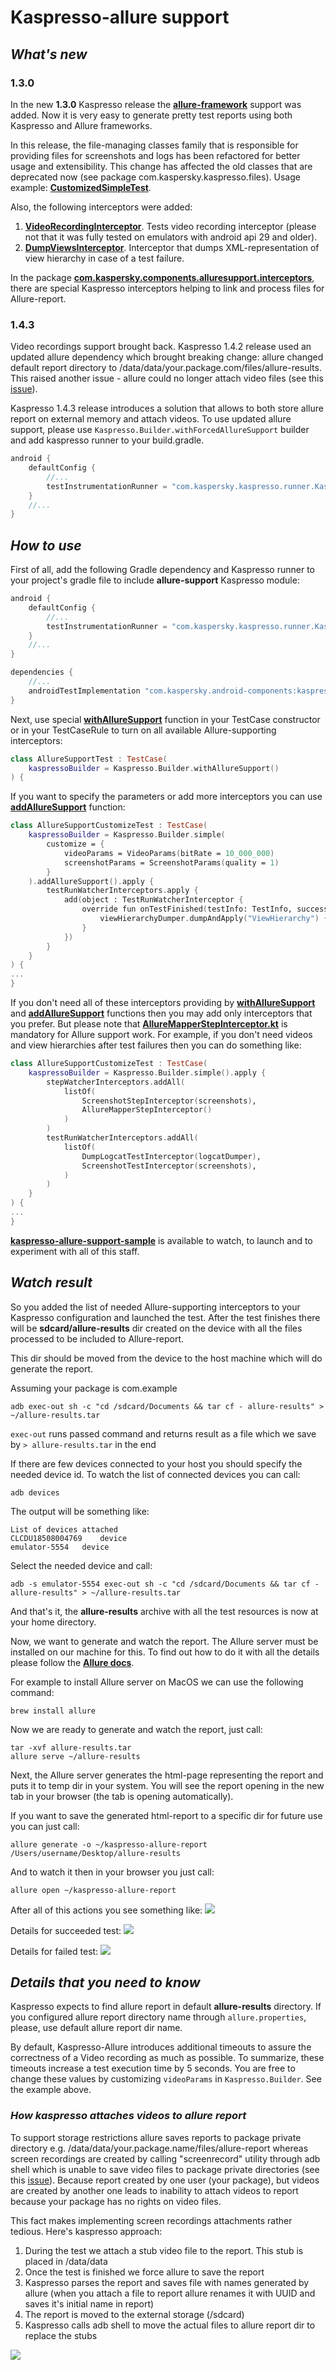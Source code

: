 # Kaspresso-allure support

## _What's new_

### 1.3.0
In the new **1.3.0** Kaspresso release the [**allure-framework**](https://github.com/allure-framework/allure-kotlin) support was added. Now it is very easy to generate pretty test reports using both Kaspresso and Allure frameworks.

In this release, the file-managing classes family that is responsible for providing files for screenshots and logs has been refactored for better usage and extensibility. This change has affected the old classes that are deprecated now (see package com.kaspersky.kaspresso.files). Usage example: [**CustomizedSimpleTest**](../samples/kaspresso-sample/src/androidTest/kotlin/com/kaspersky/kaspressample/simple_tests/CustomizedSimpleTest.kt).

Also, the following interceptors were added:
1. [**VideoRecordingInterceptor**](../kaspresso/src/main/kotlin/com/kaspersky/kaspresso/interceptors/watcher/testcase/impl/video/VideoRecordingInterceptor.kt). Tests video recording interceptor (please not that it was fully tested on emulators with android api 29 and older).
2. [**DumpViewsInterceptor**](../kaspresso/src/main/kotlin/com/kaspersky/kaspresso/interceptors/watcher/testcase/impl/views/DumpViewsInterceptor.kt). Interceptor that dumps XML-representation of view hierarchy in case of a test failure.

In the package [**com.kaspersky.components.alluresupport.interceptors**](../allure-support/src/main/kotlin/com/kaspersky/components/alluresupport/interceptors), there are special Kaspresso interceptors helping to link and process files for Allure-report.

### 1.4.3

Video recordings support brought back. Kaspresso 1.4.2 release used an updated allure dependency which brought breaking change:
allure changed default report directory to /data/data/your.package.com/files/allure-results. This raised another issue - allure 
could no longer attach video files (see this [issue](https://issuetracker.google.com/issues/258277873)).

Kaspresso 1.4.3 release introduces a solution that allows to both store allure report on external memory and attach videos.
To use updated allure support, please use `Kaspresso.Builder.withForcedAllureSupport` builder and add kaspresso runner to 
your build.gradle.

```groovy
android {
    defaultConfig {
        //...
        testInstrumentationRunner = "com.kaspersky.kaspresso.runner.KaspressoRunner"
    }
    //...
}
```

## _How to use_
First of all, add the following Gradle dependency and Kaspresso runner to your project's gradle file to include **allure-support** Kaspresso module:
```groovy
android {
    defaultConfig {
        //...    
        testInstrumentationRunner = "com.kaspersky.kaspresso.runner.KaspressoRunner"
    }
    //...
}

dependencies {
    //...
    androidTestImplementation "com.kaspersky.android-components:kaspresso-allure-support:<latest_version>"
}
```
Next, use special [**withAllureSupport**](../allure-support/src/main/kotlin/com/kaspersky/components/alluresupport/AllureSupportKaspressoBuilder.kt) function in your TestCase constructor or in your TestCaseRule to turn on all available Allure-supporting interceptors:
```kotlin
class AllureSupportTest : TestCase(
    kaspressoBuilder = Kaspresso.Builder.withAllureSupport()
) {
```
If you want to specify the parameters or add more interceptors you can use [**addAllureSupport**](../allure-support/src/main/kotlin/com/kaspersky/components/alluresupport/AllureSupportKaspressoBuilder.kt) function:
```kotlin
class AllureSupportCustomizeTest : TestCase(
    kaspressoBuilder = Kaspresso.Builder.simple(
        customize = {
            videoParams = VideoParams(bitRate = 10_000_000)
            screenshotParams = ScreenshotParams(quality = 1)
        }
    ).addAllureSupport().apply {
        testRunWatcherInterceptors.apply {
            add(object : TestRunWatcherInterceptor {
                override fun onTestFinished(testInfo: TestInfo, success: Boolean) {
                    viewHierarchyDumper.dumpAndApply("ViewHierarchy") { attachViewHierarchyToAllureReport() }
                }
            })
        }
    }
) {
...
}
```
If you don't need all of these interceptors providing by [**withAllureSupport**](../allure-support/src/main/kotlin/com/kaspersky/components/alluresupport/AllureSupportKaspressoBuilder.kt) and [**addAllureSupport**](../allure-support/src/main/kotlin/com/kaspersky/components/alluresupport/AllureSupportKaspressoBuilder.kt) functions then you may add only interceptors that you prefer. But please note that [**AllureMapperStepInterceptor.kt**](../allure-support/src/main/kotlin/com/kaspersky/components/alluresupport/interceptors/step/AllureMapperStepInterceptor.kt) is mandatory for Allure support work. For example, if you don't need videos and view hierarchies after test failures then you can do something like:
```kotlin
class AllureSupportCustomizeTest : TestCase(
    kaspressoBuilder = Kaspresso.Builder.simple().apply {
        stepWatcherInterceptors.addAll(
            listOf(
                ScreenshotStepInterceptor(screenshots),
                AllureMapperStepInterceptor()
            )
        )
        testRunWatcherInterceptors.addAll(
            listOf(
                DumpLogcatTestInterceptor(logcatDumper),
                ScreenshotTestInterceptor(screenshots),
            )
        )
    }
) {
...
}
```
[**kaspresso-allure-support-sample**](../samples/kaspresso-allure-support-sample/src/androidTest/kotlin/com/kaspersky/kaspresso/alluresupport/sample) is available to watch, to launch and to experiment with all of this staff.

## _Watch result_
So you added the list of needed Allure-supporting interceptors to your Kaspresso configuration and launched the test. After the test finishes there will be **sdcard/allure-results** dir created on the device with all the files processed to be included to Allure-report.

This dir should be moved from the device to the host machine which will do generate the report.

Assuming your package is com.example
```
adb exec-out sh -c "cd /sdcard/Documents && tar cf - allure-results" > ~/allure-results.tar
```
`exec-out` runs passed command and returns result as a file which we save by `> allure-results.tar` in the end 

If there are few devices connected to your host you should specify the needed device id. To watch the list of connected devices you can call:
```
adb devices
```
The output will be something like:
```
List of devices attached
CLCDU18508004769	device
emulator-5554	device
```
Select the needed device and call:
```
adb -s emulator-5554 exec-out sh -c "cd /sdcard/Documents && tar cf - allure-results" > ~/allure-results.tar
```
And that's it, the **allure-results** archive with all the test resources is now at your home directory.

Now, we want to generate and watch the report. The Allure server must be installed on our machine for this. To find out how to do it with all the details please follow the [**Allure docs**](https://docs.qameta.io/allure/).

For example to install Allure server on MacOS we can use the following command:
```
brew install allure
```
Now we are ready to generate and watch the report, just call:
```
tar -xvf allure-results.tar
allure serve ~/allure-results
```
Next, the Allure server generates the html-page representing the report and puts it to temp dir in your system. You will see the report opening in the new tab in your browser (the tab is opening automatically).

If you want to save the generated html-report to a specific dir for future use you can just call:
```
allure generate -o ~/kaspresso-allure-report /Users/username/Desktop/allure-results
```
And to watch it then in your browser you just call:
```
allure open ~/kaspresso-allure-report
```
After all of this actions you see something like:
![](https://habrastorage.org/webt/9e/i1/ks/9ei1ks9txbqzquyk5egywvqxj6k.png)

Details for succeeded test:
![](https://habrastorage.org/webt/tq/t7/ch/tqt7chcdczrgduhoukqhx1ertfc.png)

Details for failed test:
![](https://habrastorage.org/webt/z_/ml/bj/z_mlbjspdd8uvkw4t3cafh6-g6k.png)

## _Details that you need to know_

Kaspresso expects to find allure report in default **allure-results** directory. If you configured allure report directory name
through `allure.properties`, please, use default allure report dir name.

By default, Kaspresso-Allure introduces additional timeouts to assure the correctness of a Video recording as much as possible. To summarize, these timeouts increase a test execution time by 5 seconds.
You are free to change these values by customizing `videoParams` in `Kaspresso.Builder`. See the example above.

### _How kaspresso attaches videos to allure report_

To support storage restrictions allure saves reports to package private directory e.g. /data/data/your.package.name/files/allure-report whereas screen recordings are created by calling "screenrecord" utility through adb shell which is unable to
save video files to package private directories (see this [issue](https://issuetracker.google.com/issues/258277873)).
Because report created by one user (your package), but videos are created by another one leads to inability to attach videos 
to report because your package has no rights on video files.

This fact makes implementing screen recordings attachments rather tedious. Here's kaspresso approach:
1. During the test we attach a stub video file to the report. This stub is placed in /data/data
2. Once the test is finished we force allure to save the report 
3. Kaspresso parses the report and saves file with names generated by allure (when you attach a file to report allure renames it with
UUID and saves it's initial name in report)
4. The report is moved to the external storage (/sdcard)
5. Kaspresso calls adb shell to move the actual files to allure report dir to replace the stubs

![](img/allure_report_workaround.svg)
